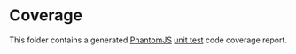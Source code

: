# Coverage
This folder contains a generated [PhantomJS](http://phantomjs.org/) [unit test](../development/unit_tests.md) code coverage report. 
